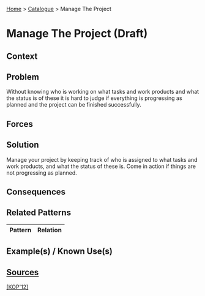 [Home](../README.md) > [Catalogue](../Patterns_catalogue.md) > Manage The Project

# Manage The Project (Draft)

## Context

## Problem

Without knowing who is working on what tasks and work products and what the status is of these it is hard to judge if everything is progressing as planned and the project can be finished successfully.

## Forces

## Solution

Manage your project by keeping track of who is assigned to what tasks and work products, and what the status of these is. Come in action if things are not progressing as planned.

## Consequences

## Related Patterns

|Pattern|Relation|
|--|--|
 
## Example(s) / Known Use(s)

## [Sources](../References.md)

[[KOP'12]](publications/kop12/kop12.md)
